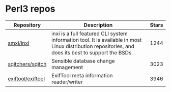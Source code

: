 # Perl3 repos

| Repository                                                | Description                                                                                                                                          | Stars |
| --------------------------------------------------------- | ---------------------------------------------------------------------------------------------------------------------------------------------------- | ----- |
| [smxi/inxi](https://github.com/smxi/inxi)                 | inxi is a full featured CLI system information tool. It is available in most Linux distribution repositories, and does its best to support the BSDs. | 1244  |
| [sqitchers/sqitch](https://github.com/sqitchers/sqitch)   | Sensible database change management                                                                                                                  | 3023  |
| [exiftool/exiftool](https://github.com/exiftool/exiftool) | ExifTool meta information reader/writer                                                                                                              | 3946  |
